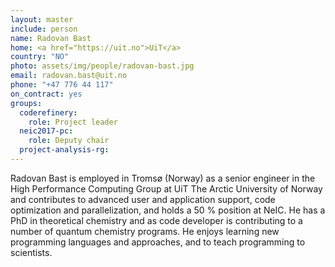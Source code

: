 ```yaml
---
layout: master
include: person
name: Radovan Bast
home: <a href="https://uit.no">UiT</a>
country: "NO"
photo: assets/img/people/radovan-bast.jpg
email: radovan.bast@uit.no
phone: "+47 776 44 117"
on_contract: yes
groups:
  coderefinery:
    role: Project leader
  neic2017-pc:
    role: Deputy chair
  project-analysis-rg:
---
```

Radovan Bast is employed in Tromsø (Norway) as a senior engineer in the High
Performance Computing Group at UiT The Arctic University of Norway and
contributes to advanced user and application support, code optimization and
parallelization, and holds a 50 % position at NeIC. He has a PhD in theoretical
chemistry and as code developer is contributing to a number of quantum chemistry
programs. He enjoys learning new programming languages and approaches, and to
teach programming to scientists.

